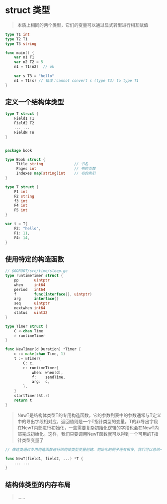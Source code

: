 # struct 类型

> 本质上相同的两个类型，它们的变量可以通过显式转型进行相互赋值

``` go
type T1 int
type T2 T1
type T3 string

func main() {
    var n1 T1
    var n2 T2 = 5
    n1 = T1(n2)  // ok
    
    var s T3 = "hello"
    n1 = T1(s) // 错误：cannot convert s (type T3) to type T1
}
```

## 定义一个结构体类型

``` go
type T struct {
    Field1 T1
    Field2 T2
    ... ...
    FieldN Tn
}  
```

``` go

package book

type Book struct {
     Title string              // 书名
     Pages int                 // 书的页数
     Indexes map[string]int    // 书的索引
}
```

``` go
type T struct {
    F1 int
    F2 string
    f3 int
    F4 int
    F5 int
}

var t = T{
    F2: "hello",
    F1: 11,
    F4: 14,
}

```

## 使用特定的构造函数

```go
// $GOROOT/src/time/sleep.go
type runtimeTimer struct {
    pp       uintptr
    when     int64
    period   int64
    f        func(interface{}, uintptr)
    arg      interface{}
    seq      uintptr
    nextwhen int64
    status   uint32
}

type Timer struct {
    C <-chan Time
    r runtimeTimer
}

func NewTimer(d Duration) *Timer {
    c := make(chan Time, 1)
    t := &Timer{
        C: c,
        r: runtimeTimer{
            when: when(d),
            f:    sendTime,
            arg:  c,
        },
    }
    startTimer(&t.r)
    return t
}
```

> NewT是结构体类型T的专用构造函数，它的参数列表中的参数通常与T定义中的导出字段相对应，返回值则是一个T指针类型的变量。T的非导出字段在NewT内部进行初始化，一些需要复杂初始化逻辑的字段也会在NewT内部完成初始化。这样，我们只要调用NewT函数就可以得到一个可用的T指针类型变量了

```go
// 像这类通过专用构造函数进行结构体类型变量创建、初始化的例子还有很多，我们可以总结一下，它们的专用构造函数大多都符合这种模式：

func NewT(field1, field2, ...) *T {
    ... ...
}
```

## 结构体类型的内存布局

> ......
